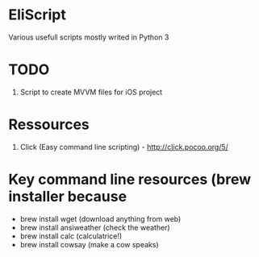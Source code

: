 # EliScript
Various usefull scripts mostly writed in Python 3


# TODO
1. Script to create MVVM files for iOS project


# Ressources
1. Click (Easy command line scripting) - http://click.pocoo.org/5/

# Key command line resources (brew installer because 
- brew install wget (download anything from web)
- brew install ansiweather (check the weather)
- brew install calc (calculatrice!)
- brew install cowsay (make a cow speaks)
